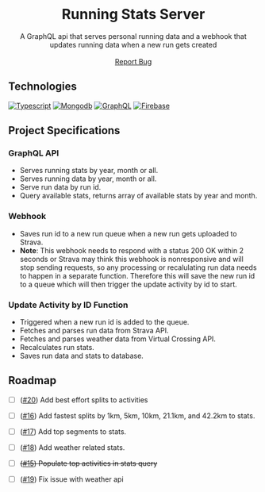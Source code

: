 <br />
<p align="center">
  <h1 align="center">Running Stats Server</h3>
  <p align="center">
    A GraphQL api that serves personal running data and a webhook that updates running data when a new run gets created
    <br />
    <br />
    <a href="https://github.com/jesse-moore/running-stats-server/issues/new">Report Bug</a>
</p>

## Technologies
[![Typescript][typescript-badge]][typescript-url]
[![Mongodb][mongodb-badge]][mongodb-url]
[![GraphQL][graphql-badge]][graphql-url]
[![Firebase][firebase-badge]][firebase-url]

## Project Specifications
### GraphQL API
* Serves running stats by year, month or all.
* Serves running data by year, month or all.
* Serve run data by run id.
* Query available stats, returns array of available stats by year and month.
### Webhook
* Saves run id to a new run queue when a new run gets uploaded to Strava.
* **Note**: This webhook needs to respond with a status 200 OK within 2 seconds or Strava may think this webhook is nonresponsive and will stop sending requests, so any processing or recalulating run data needs to happen in a separate function. Therefore this will save the new run id to a queue which will then trigger the update activity by id to start.
### Update Activity by ID Function
* Triggered when a new run id is added to the queue.
* Fetches and parses run data from Strava API.
* Fetches and parses weather data from Virtual Crossing API.
* Recalculates run stats.
* Saves run data and stats to database.

## Roadmap
- [ ] ([#20][i20]) Add best effort splits to activities
- [ ] ([#16][i16]) Add fastest splits by 1km, 5km, 10km, 21.1km, and 42.2km to stats.
- [ ] ([#17][i17]) Add top segments to stats.
- [ ] ([#18][i18]) Add weather related stats.
- [ ] ~~([#15][i15]) Populate top activities in stats query~~
- [ ] ([#19][i19]) Fix issue with weather api


<!-- MARKDOWN LINKS & IMAGES -->
<!-- https://www.markdownguide.org/basic-syntax/#reference-style-links -->
[typescript-url]: https://www.typescriptlang.org
[typescript-badge]: https://img.shields.io/badge/TypeScript-222222?style=flat-square&logo=typescript&logoColor=3178C6
[mongodb-url]: https://www.mongodb.com/
[mongodb-badge]: https://img.shields.io/badge/MongoDB-222222?style=flat-square&logo=mongodb&logoColor=47A248
[graphql-url]: https://graphql.org/
[graphql-badge]: https://img.shields.io/badge/GraphQL-222222?style=flat-square&logo=graphql&logoColor=E10098
[firebase-url]: https://firebase.google.com/
[firebase-badge]: https://img.shields.io/badge/Firebase-222222?style=flat-square&logo=firebase&logoColor=FFCA28
[i16]: https://github.com/jesse-moore/running-stats-server/issues/16
[i15]: https://github.com/jesse-moore/running-stats-server/issues/15
[i17]: https://github.com/jesse-moore/running-stats-server/issues/17
[i18]: https://github.com/jesse-moore/running-stats-server/issues/18
[i19]: https://github.com/jesse-moore/running-stats-server/issues/19
[i20]: https://github.com/jesse-moore/running-stats-server/issues/20




